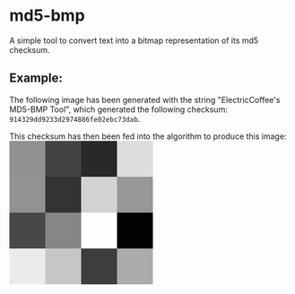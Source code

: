 # md5-bmp
A simple tool to convert text into a bitmap representation of its md5 checksum.

## Example:
The following image has been generated with the string "ElectricCoffee's MD5-BMP Tool",
which generated the following checksum: `914329dd9233d2974886fe02ebc73dab`.

This checksum has then been fed into the algorithm to produce this image:
![img.png](https://github.com/ElectricCoffee/md5-bmp/blob/master/img.png)
